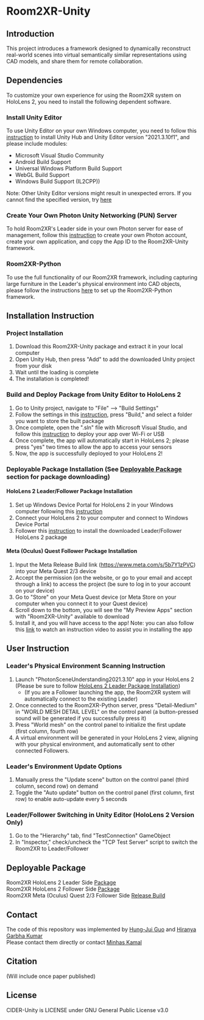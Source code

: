 # Room2XR-Unity

## Introduction
This project introduces a framework designed to dynamically reconstruct real-world scenes into virtual semantically similar representations using CAD models, and share them for remote collaboration. 

## Dependencies
To customize your own experience for using the Room2XR system on HoloLens 2, you need to install the following dependent software.  
### Install Unity Editor
To use Unity Editor on your own Windows computer, you need to follow this [instruction](https://learn.unity.com/tutorial/install-the-unity-hub-and-editor-4?uv=2021.3#) to install Unity Hub and Unity Editor version "2021.3.10f1", and please include modules: 
- Microsoft Visual Studio Community
- Android Build Support
- Universal Windows Platform Build Support
- WebGL Build Support
- Windows Build Support (IL2CPP))

Note: Other Unity Editor versions might result in unexpected errors. If you cannot find the specified version, try [here](https://unity.com/cn/releases/editor/archive)  
### Create Your Own Photon Unity Networking (PUN) Server
To hold Room2XR's Leader side in your own Photon server for ease of management, follow this [instruction](https://learn.microsoft.com/en-us/windows/mixed-reality/develop/unity/tutorials/mr-learning-sharing-02#creating-the-pun-application) to create your own Photon account, create your own application, and copy the App ID to the Room2XR-Unity framework. 
### Room2XR-Python
To use the full functionality of our Room2XR framework, including capturing large furniture in the Leader's physical environment into CAD objects, please follow the instructions [here](https://hub.docker.com/r/kumarhiranya/vrrec) to set up the Room2XR-Python framework. 

## Installation Instruction
### Project Installation
1. Download this Room2XR-Unity package and extract it in your local computer
2. Open Unity Hub, then press "Add" to add the downloaded Unity project from your disk
3. Wait until the loading is complete
4. The installation is completed!  
### Build and Deploy Package from Unity Editor to HoloLens 2
1. Go to Unity project, navigate to "File" --> "Build Settings"
2. Follow the settings in this [instruction](https://learn.microsoft.com/en-us/windows/mixed-reality/develop/unity/build-and-deploy-to-hololens#build-the-unity-project), press "Build," and select a folder you want to store the built package
3. Once complete, open the ".sln" file with Microsoft Visual Studio, and follow this [instruction](https://learn.microsoft.com/en-us/windows/mixed-reality/develop/advanced-concepts/using-visual-studio?tabs=hl2#deploying-a-hololens-app-over-wi-fi-or-usb) to deploy your app over Wi-Fi or USB
4. Once complete, the app will automatically start in HoloLens 2; please press "yes" two times to allow the app to access your sensors
5. Now, the app is successfully deployed to your HoloLens 2!
### Deployable Package Installation (See [Deployable Package](#deployable-package) section for package downloading)
#### HoloLens 2 Leader/Follower Package Installation
1. Set up Windows Device Portal for HoloLens 2 in your Windows computer following this [instruction](https://learn.microsoft.com/en-us/windows/mixed-reality/develop/advanced-concepts/using-the-windows-device-portal)
2. Connect your HoloLens 2 to your computer and connect to Windows Device Portal
3. Follower this [instruction](https://learn.microsoft.com/en-us/windows/mixed-reality/develop/advanced-concepts/using-the-windows-device-portal#installing-an-app) to install the downloaded Leader/Follower HoloLens 2 package
#### Meta (Oculus) Quest Follower Package Installation 
1. Input the Meta Release Build link (https://www.meta.com/s/5b7Y1zPVC) into your Meta Quest 2/3 device
2. Accept the permission (on the website, or go to your email and accept through a link) to access the project (be sure to log in to your account on your device)
3. Go to "Store" on your Meta Quest device (or Meta Store on your computer when you connect it to your Quest device)
4. Scroll down to the bottom, you will see the "My Preview Apps" section with "Room2XR-Unity" available to download
5. Install it, and you will have access to the app!
Note: you can also follow this [link](https://www.youtube.com/watch?v=IBxZiqO5IUY) to watch an instruction video to assist you in installing the app

## User Instruction
### Leader's Physical Environment Scanning Instruction
1. Launch "PhotonSceneUnderstanding2021.3.10" app in your HoloLens 2 (Please be sure to follow [HoloLens 2 Leader Package Installation](#hololens-2-leaderfollower-package-installation))
    - (If you are a Follower launching the app, the Room2XR system will automatically connect to the existing Leader)
3. Once connected to the Room2XR-Python server, press "Detail-Medium" in "WORLD MESH DETAIL LEVEL" on the control panel (a button-pressed sound will be generated if you successfully press it)
4. Press "World mesh" on the control panel to initialize the first update (first column, fourth row)
5. A virtual environment will be generated in your HoloLens 2 view, aligning with your physical environment, and automatically sent to other connected Followers.
### Leader's Environment Update Options
1. Manually press the "Update scene" button on the control panel (third column, second row) on demand
2. Toggle the "Auto update" button on the control panel (first column, first row) to enable auto-update every 5 seconds

### Leader/Follower Switching in Unity Editor (HoloLens 2 Version Only)
1. Go to the "Hierarchy" tab, find "TestConnection" GameObject
2. In "Inspector," check/uncheck the "TCP Test Server" script to switch the Room2XR to Leader/Follower

## Deployable Package
Room2XR HoloLens 2 Leader Side [Package](https://utdallas.box.com/s/z39vssfdu8bqfe1j0t08njfvwlzqvljg)  
Room2XR HoloLens 2 Follower Side [Package](https://utdallas.box.com/s/tf8xgft15eavd7n4llpnt5sijqjrb02s)  
Room2XR Meta (Oculus) Quest 2/3 Follower Side [Release Build](https://www.meta.com/s/5b7Y1zPVC)

## Contact
The code of this repository was implemented by [Hung-Jui Guo](mailto:hxg190003@utdallas.edu) and [Hiranya Garbha Kumar](mailto:hiranya@utdallas.edu)  
Please contact them directly or contact [Minhas Kamal](mailto:minhas.kamal@utdallas.edu)

## Citation
(Will include once paper published)

## License
CIDER-Unity is LICENSE under GNU General Public License v3.0
